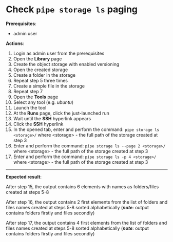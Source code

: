 # Check `pipe storage ls` paging

**Prerequisites**:

- admin user

**Actions**:

1. Login as admin user from the prerequisites
2. Open the **Library** page
3. Create the object storage with enabled versioning
4. Open the created storage
5. Create a folder in the storage
6. Repeat step 5 three times
7. Create a simple file in the storage
8. Repeat step 7
9. Open the **Tools** page
10. Select any tool (e.g. _ubuntu_)
11. Launch the tool
12. At the **Runs** page, click the just-launched run
13. Wait until the **SSH** hyperlink appears
14. Click the **SSH** hyperlink
15. In the opened tab, enter and perform the command: `pipe storage ls <storage>/` where \<storage\> - the full path of the storage created at step 3
16. Enter and perform the command: `pipe storage ls --page 2 <storage>/` where \<storage\> - the full path of the storage created at step 3
17. Enter and perform the command: `pipe storage ls -p 4 <storage>/` where \<storage\> - the full path of the storage created at step 3

***

**Expected result**:

After step 15, the output contains 6 elements with names as folders/files created at steps 5-8

After step 16, the output contains 2 first elements from the list of folders and files names created at steps 5-8 sorted alphabetically (**_note_**: output contains folders firstly and files secondly)

After step 17, the output contains 4 first elements from the list of folders and files names created at steps 5-8 sorted alphabetically (**_note_**: output contains folders firstly and files secondly)
